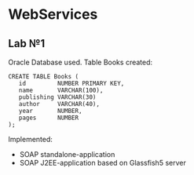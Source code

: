 # WebServices

## Lab №1


Oracle Database used.
Table Books created:

```
CREATE TABLE Books (
   id         NUMBER PRIMARY KEY,
   name       VARCHAR(100),
   publishing VARCHAR(30)
   author     VARCHAR(40),
   year       NUMBER,
   pages      NUMBER
);
```

Implemented:
- SOAP standalone-application 
- SOAP J2EE-application based on Glassfish5 server
